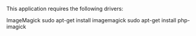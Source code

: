 This application requires the following drivers:

ImageMagick
    sudo apt-get install imagemagick
    sudo apt-get install php-imagick